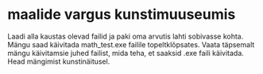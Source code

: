 # maalide vargus kunstimuuseumis
Laadi alla kaustas olevad failid ja paki oma arvutis lahti sobivasse kohta. Mängu saad käivitada math_test.exe failile topeltklõpsates. Vaata täpsemalt mängu käivitamsie juhed failist, mida teha, et saaksid .exe faili käivitada. Head mängimist kunstinäitusel.
